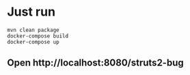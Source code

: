 # Just run

```console
mvn clean package
docker-compose build
docker-compose up
```

## Open http://localhost:8080/struts2-bug
